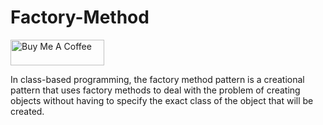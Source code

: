 # Factory-Method

<a href="https://www.buymeacoffee.com/NoNameoNA" target="_blank"><img src="https://cdn.buymeacoffee.com/buttons/v2/default-black.png" alt="Buy Me A Coffee" style="height: 41px !important;width: 150px !important;" ></a>

In class-based programming, the factory method pattern is a creational pattern that uses factory methods to deal with the problem of creating objects without having to specify the exact class of the object that will be created.
